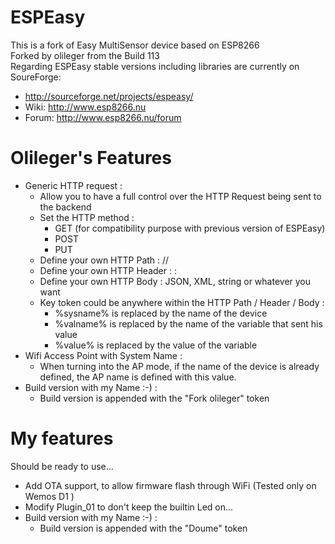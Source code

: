 # ESPEasy
This is a fork of Easy MultiSensor device based on ESP8266  
Forked by olileger from the Build 113  
Regarding ESPEasy stable versions including libraries are currently on SoureForge:
- <http://sourceforge.net/projects/espeasy/>
- Wiki: <http://www.esp8266.nu>
- Forum: <http://www.esp8266.nu/forum>

# Olileger's Features
- Generic HTTP request :
  * Allow you to have a full control over the HTTP Request being sent to the backend
  * Set the HTTP method :
    - GET (for compatibility purpose with previous version of ESPEasy)
    - POST
    - PUT
  * Define your own HTTP Path : /<xxx>/<yyy>
  * Define your own HTTP Header : <key> : <value>
  * Define your own HTTP Body : JSON, XML, string or whatever you want
  * Key token could be anywhere within the HTTP Path / Header / Body :
    - %sysname% is replaced by the name of the device
    - %valname% is replaced by the name of the variable that sent his value
    - %value% is replaced by the value of the variable
- Wifi Access Point with System Name :
  * When turning into the AP mode, if the name of the device is already defined, the AP name is defined with this value.
- Build version with my Name :-) :
  * Build version is appended with the "Fork olileger" token
  
# My features
   Should be ready to use...
   
- Add OTA support, to allow firmware flash through WiFi (Tested only on Wemos D1 )
- Modify Plugin_01 to don't keep the builtin Led on...
- Build version with my Name :-) :
  * Build version is appended with the "Doume" token
